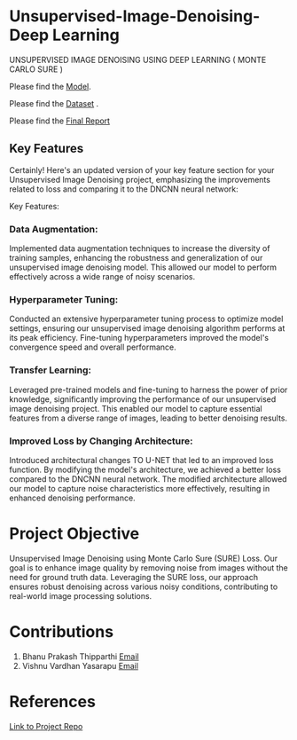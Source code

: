 # Unsupervised-Image-Denoising-Deep Learning
UNSUPERVISED IMAGE DENOISING USING DEEP LEARNING ( MONTE CARLO SURE )



Please find the [Model](https://drive.google.com/file/d/1knEKTv7j2zxrxNanuRElHmu1-hmNk6ui/view?usp=drive_link).


Please find the [Dataset](https://drive.google.com/drive/folders/1gWyUNfrmCXjvk1YT_u2bUQkVEL4lKOI6?usp=drive_link) .


Please find the [Final Report](https://github.com/bhanugit123/Unsupervised-Image-Denoising-using-DeepLearning/files/13757439/Final.Report.pdf)



## Key Features


Certainly! Here's an updated version of your key feature section for your Unsupervised Image Denoising project, emphasizing the improvements related to loss and comparing it to the DNCNN neural network:

Key Features:

### Data Augmentation:
Implemented data augmentation techniques to increase the diversity of training samples, enhancing the robustness and generalization of our unsupervised image denoising model. This allowed our model to perform effectively across a wide range of noisy scenarios.


### Hyperparameter Tuning:
Conducted an extensive hyperparameter tuning process to optimize model settings, ensuring our unsupervised image denoising algorithm performs at its peak efficiency. Fine-tuning hyperparameters improved the model's convergence speed and overall performance.

### Transfer Learning:
Leveraged pre-trained models and fine-tuning to harness the power of prior knowledge, significantly improving the performance of our unsupervised image denoising project. This enabled our model to capture essential features from a diverse range of images, leading to better denoising results.

### Improved Loss by Changing Architecture:
Introduced architectural changes TO U-NET that led to an improved loss function. By modifying the model's architecture, we achieved a better loss compared to the DNCNN neural network.
The modified architecture allowed our model to capture noise characteristics more effectively, resulting in enhanced denoising performance.

# Project Objective 

Unsupervised Image Denoising using Monte Carlo Sure (SURE) Loss. Our goal is to enhance image quality by removing noise from images without the need for ground truth data. Leveraging the SURE loss, our approach ensures robust denoising across various noisy conditions, contributing to real-world image processing solutions.

# Contributions 

1) Bhanu Prakash Thipparthi [Email](bt2365@nyu.edu)
2) Vishnu Vardhan Yasarapu [Email](vy2069@nyu.edu)

# References

[Link to Project Repo](https://github.com/bhanugit123/Unsupervised-Image-Denoising-using-DeepLearning/)


